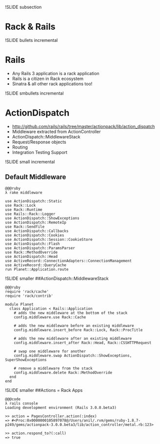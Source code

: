!SLIDE subsection
# Rack & Rails

!SLIDE bullets incremental

# Rails
* Any Rails 3 application is a rack application
* Rails is a citizen in Rack ecosystem
* Sinatra & all other rack applications too!

!SLIDE smbullets incremental

# ActionDispatch

* http://github.com/rails/rails/tree/master/actionpack/lib/action_dispatch
* Middleware extracted from ActionController 
* ActionDispatch::MiddlewareStack 
* Request/Response objects 
* Routing
* Integration Testing Support

!SLIDE small incremental

##  Default Middleware 

    @@@ruby
    λ rake middleware
    
    use ActionDispatch::Static
    use Rack::Lock
    use Rack::Runtime
    use Rails::Rack::Logger
    use ActionDispatch::ShowExceptions
    use ActionDispatch::RemoteIp
    use Rack::Sendfile
    use ActionDispatch::Callbacks
    use ActionDispatch::Cookies
    use ActionDispatch::Session::CookieStore
    use ActionDispatch::Flash
    use ActionDispatch::ParamsParser
    use Rack::MethodOverride
    use ActionDispatch::Head
    use ActiveRecord::ConnectionAdapters::ConnectionManagement
    use ActiveRecord::QueryCache
    run Planet::Application.route


!SLIDE smaller
##ActionDispatch::MiddlewareStack



    @@@ruby
    require 'rack/cache' 
    require 'rack/contrib'

    module Planet
      class Application < Rails::Application
        # adds the new middleware at the bottom of the stack
        config.middleware.use Rack::Cache
   
        # adds the new middleware before an existing middleware
        config.middleware.insert_before Rack::Lock, Rack::ProcTitle
    
        # adds the new middleware after an existing middleware
        config.middleware.insert_after Rack::Head, Rack::CSSHTTPRequest
    
        # swap one middleware for another     
        config.middleware.swap ActionDispatch::ShowExceptions, SuperShowExceptions
    
        # remove a middleware from the stack     
        config.middleware.delete Rack::MethodOverride
      end
    end
    

!SLIDE smaller
##Actions = Rack Apps

    @@@code
    λ rails console
    Loading development environment (Rails 3.0.0.beta3)

    >> action = PagesController.action(:index)
    => #<Proc:0x0000000105897078@/Users/anil/.rvm/gems/ruby-1.8.7-p249/gems/actionpack-3.0.0.beta3/lib/action_controller/metal.rb:123> 
 
    >> action.respond_to?(:call)
    => true 
 



